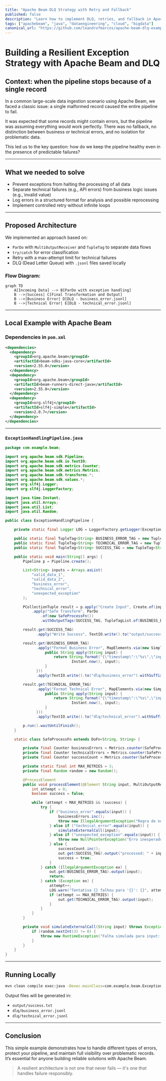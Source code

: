 ```yaml
---
title: "Apache Beam DLQ Strategy with Retry and Fallback"
published: false
description: "Learn how to implement DLQ, retries, and fallback in Apache Beam with practical Java code"
tags: ["apachebeam", "java", "dataengineering", "cloud", "bigdata"]
canonical_url: "https://github.com/leandrofmarcos/apache-beam-dlq-example"
---
```



# Building a Resilient Exception Strategy with Apache Beam and DLQ

## Context: when the pipeline stops because of a single record

In a common large-scale data ingestion scenario using Apache Beam, we faced a classic issue: a single malformed record caused the entire pipeline to fail.

It was expected that some records might contain errors, but the pipeline was assuming everything would work perfectly. There was no fallback, no distinction between business or technical errors, and no isolation for problematic data.

This led us to the key question: how do we keep the pipeline healthy even in the presence of predictable failures?

---

## What we needed to solve

- Prevent exceptions from halting the processing of all data
- Separate technical failures (e.g., API errors) from business logic issues (e.g., invalid value)
- Log errors in a structured format for analysis and possible reprocessing
- Implement controlled retry without infinite loops

---

## Proposed Architecture

We implemented an approach based on:

- `ParDo` with `MultiOutputReceiver` and `TupleTag` to separate data flows
- `try/catch` for error classification
- Retry with a max-attempt limit for technical failures
- DLQ (Dead Letter Queue) with `.jsonl` files saved locally

### Flow Diagram:

```mermaid
graph TD
    A[Incoming Data] --> B[ParDo with exception handling]
    B -->|Success| C[Final Transformation and Output]
    B -->|Business Error| D[DLQ - business_error.jsonl]
    B -->|Technical Error| E[DLQ - technical_error.jsonl]
```

---

## Local Example with Apache Beam

### Dependencies in `pom.xml`

```xml
<dependencies>
  <dependency>
    <groupId>org.apache.beam</groupId>
    <artifactId>beam-sdks-java-core</artifactId>
    <version>2.55.0</version>
  </dependency>
  <dependency>
    <groupId>org.apache.beam</groupId>
    <artifactId>beam-runners-direct-java</artifactId>
    <version>2.55.0</version>
  </dependency>
  <dependency>
    <groupId>org.slf4j</groupId>
    <artifactId>slf4j-simple</artifactId>
    <version>2.0.7</version>
  </dependency>
</dependencies>
```

---

### `ExceptionHandlingPipeline.java`

```java
package com.example.beam;

import org.apache.beam.sdk.Pipeline;
import org.apache.beam.sdk.io.TextIO;
import org.apache.beam.sdk.metrics.Counter;
import org.apache.beam.sdk.metrics.Metrics;
import org.apache.beam.sdk.transforms.*;
import org.apache.beam.sdk.values.*;
import org.slf4j.Logger;
import org.slf4j.LoggerFactory;

import java.time.Instant;
import java.util.Arrays;
import java.util.List;
import java.util.Random;

public class ExceptionHandlingPipeline {

    private static final Logger LOG = LoggerFactory.getLogger(ExceptionHandlingPipeline.class);

    public static final TupleTag<String> BUSINESS_ERROR_TAG = new TupleTag<String>() {};
    public static final TupleTag<String> TECHNICAL_ERROR_TAG = new TupleTag<String>() {};
    public static final TupleTag<String> SUCCESS_TAG = new TupleTag<String>() {};

    public static void main(String[] args) {
        Pipeline p = Pipeline.create();

        List<String> inputs = Arrays.asList(
            "valid_data_1",
            "valid_data_2",
            "business_error",
            "technical_error",
            "unexpected_exception"
        );

        PCollectionTuple result = p.apply("Create Input", Create.of(inputs))
            .apply("Safe Transform", ParDo
                .of(new SafeProcessFn())
                .withOutputTags(SUCCESS_TAG, TupleTagList.of(BUSINESS_ERROR_TAG).and(TECHNICAL_ERROR_TAG)));

        result.get(SUCCESS_TAG)
              .apply("Write Success", TextIO.write().to("output/success").withSuffix(".txt").withoutSharding());

        result.get(BUSINESS_ERROR_TAG)
              .apply("Format Business Error", MapElements.via(new SimpleFunction<String, String>() {
                  public String apply(String input) {
                      return String.format("{\"timestamp\":\"%s\",\"input\":\"%s\",\"errorType\":\"BusinessError\"}",
                              Instant.now(), input);
                  }
              }))
              .apply(TextIO.write().to("dlq/business_error").withSuffix(".jsonl").withoutSharding());

        result.get(TECHNICAL_ERROR_TAG)
              .apply("Format Technical Error", MapElements.via(new SimpleFunction<String, String>() {
                  public String apply(String input) {
                      return String.format("{\"timestamp\":\"%s\",\"input\":\"%s\",\"errorType\":\"TechnicalError\"}",
                              Instant.now(), input);
                  }
              }))
              .apply(TextIO.write().to("dlq/technical_error").withSuffix(".jsonl").withoutSharding());

        p.run().waitUntilFinish();
    }

    static class SafeProcessFn extends DoFn<String, String> {

        private final Counter businessErrors = Metrics.counter(SafeProcessFn.class, "businessErrors");
        private final Counter technicalErrors = Metrics.counter(SafeProcessFn.class, "technicalErrors");
        private final Counter successCount = Metrics.counter(SafeProcessFn.class, "successCount");

        private static final int MAX_RETRIES = 3;
        private final Random random = new Random();

        @ProcessElement
        public void processElement(@Element String input, MultiOutputReceiver out) {
            int attempt = 0;
            boolean success = false;

            while (attempt < MAX_RETRIES && !success) {
                try {
                    if ("business_error".equals(input)) {
                        businessErrors.inc();
                        throw new IllegalArgumentException("Regra de negócio violada");
                    } else if ("technical_error".equals(input)) {
                        simulateExternalCall(input);
                    } else if ("unexpected_exception".equals(input)) {
                        throw new NullPointerException("Erro inesperado");
                    } else {
                        successCount.inc();
                        out.get(SUCCESS_TAG).output("processed: " + input);
                        success = true;
                    }
                } catch (IllegalArgumentException ex) {
                    out.get(BUSINESS_ERROR_TAG).output(input);
                    return;
                } catch (Exception ex) {
                    attempt++;
                    LOG.warn("Tentativa {} falhou para '{}': {}", attempt, input, ex.getMessage());
                    if (attempt == MAX_RETRIES) {
                        out.get(TECHNICAL_ERROR_TAG).output(input);
                    }
                }
            }
        }

        private void simulateExternalCall(String input) throws Exception {
            if (random.nextInt(3) != 0) {
                throw new RuntimeException("Falha simulada para input: " + input);
            }
        }
    }
}
```

---

## Running Locally

```bash
mvn clean compile exec:java -Dexec.mainClass=com.example.beam.ExceptionHandlingPipeline
```

Output files will be generated in:
- `output/success.txt`
- `dlq/business_error.jsonl`
- `dlq/technical_error.jsonl`

---

## Conclusion

This simple example demonstrates how to handle different types of errors, protect your pipeline, and maintain full visibility over problematic records. It’s essential for anyone building reliable solutions with Apache Beam.

> A resilient architecture is not one that never fails — it's one that handles failure responsibly.

